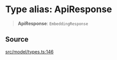 # Type alias: ApiResponse

> **ApiResponse**: `EmbeddingResponse`

## Source

[src/model/types.ts:146](https://github.com/dexaai/llm-tools/blob/0d08c9c/src/model/types.ts#L146)
